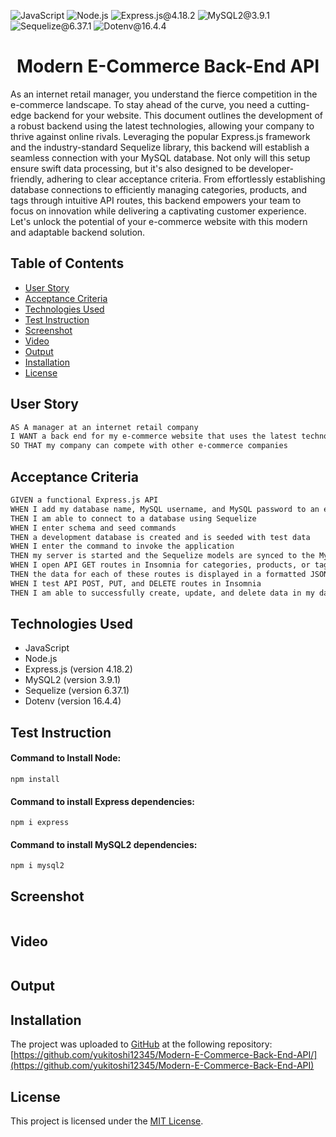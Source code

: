 ![JavaScript](https://img.shields.io/badge/JavaScript-orange) ![Node.js](https://img.shields.io/badge/Node.js-blue) ![Express.js@4.18.2](https://img.shields.io/badge/Express.js@4.18.2-purple) ![MySQL2@3.9.1](https://img.shields.io/badge/MySQL2@3.9.1-lightgreen) ![Sequelize@6.37.1](https://img.shields.io/badge/Sequelize@6.37.1-lightblue) ![Dotenv@16.4.4](https://img.shields.io/badge/Dotenv@16.4.4-grey)

<h1 align = "center"> Modern E-Commerce Back-End API </h1>

As an internet retail manager, you understand the fierce competition in the e-commerce landscape. To stay ahead of the curve, you need a cutting-edge backend for your website. This document outlines the development of a robust backend using the latest technologies, allowing your company to thrive against online rivals. Leveraging the popular Express.js framework and the industry-standard Sequelize library, this backend will establish a seamless connection with your MySQL database. Not only will this setup ensure swift data processing, but it's also designed to be developer-friendly, adhering to clear acceptance criteria. From effortlessly establishing database connections to efficiently managing categories, products, and tags through intuitive API routes, this backend empowers your team to focus on innovation while delivering a captivating customer experience. Let's unlock the potential of your e-commerce website with this modern and adaptable backend solution.

## Table of Contents
- [User Story](#user-story)
- [Acceptance Criteria](#acceptance-criteria)
- [Technologies Used](#technologies-used)
- [Test Instruction](#test-instruction)
- [Screenshot](#screenshot)
- [Video](#video)
- [Output](#output)
- [Installation](#installation)
- [License](#license)

## User Story
```md
AS A manager at an internet retail company
I WANT a back end for my e-commerce website that uses the latest technologies
SO THAT my company can compete with other e-commerce companies
```

## Acceptance Criteria
```md
GIVEN a functional Express.js API
WHEN I add my database name, MySQL username, and MySQL password to an environment variable file
THEN I am able to connect to a database using Sequelize
WHEN I enter schema and seed commands
THEN a development database is created and is seeded with test data
WHEN I enter the command to invoke the application
THEN my server is started and the Sequelize models are synced to the MySQL database
WHEN I open API GET routes in Insomnia for categories, products, or tags
THEN the data for each of these routes is displayed in a formatted JSON
WHEN I test API POST, PUT, and DELETE routes in Insomnia
THEN I am able to successfully create, update, and delete data in my database
```

## Technologies Used
- JavaScript
- Node.js
- Express.js (version 4.18.2)
- MySQL2 (version 3.9.1)
- Sequelize (version 6.37.1)
- Dotenv (version 16.4.4)

## Test Instruction
#### Command to Install Node:
 `
npm install
`

#### Command to install Express dependencies:
`
npm i express
`

#### Command to install MySQL2 dependencies:
`
npm i mysql2
`

## Screenshot
![]()


## Video
![]()

## Output 

## Installation
The project was uploaded to [GitHub](https://github.com/) at the following repository:
[https://github.com/yukitoshi12345/Modern-E-Commerce-Back-End-API/](https://github.com/yukitoshi12345/Modern-E-Commerce-Back-End-API)

## License
This project is licensed under the [MIT License](https://github.com/Yukitoshi12345/Modern-E-Commerce-Back-End-API/blob/main/LICENSE).